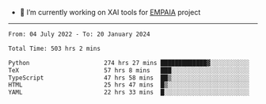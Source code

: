 - 🔭 I’m currently working on XAI tools for [EMPAIA](https://en.empaia.org/) project

---

<!--START_SECTION:waka-->

```txt
From: 04 July 2022 - To: 20 January 2024

Total Time: 503 hrs 2 mins

Python                     274 hrs 27 mins █████████████▓░░░░░░░░░░░   54.56 %
TeX                        57 hrs 8 mins   ███░░░░░░░░░░░░░░░░░░░░░░   11.36 %
TypeScript                 47 hrs 58 mins  ██▒░░░░░░░░░░░░░░░░░░░░░░   09.54 %
HTML                       25 hrs 47 mins  █▒░░░░░░░░░░░░░░░░░░░░░░░   05.13 %
YAML                       22 hrs 33 mins  █░░░░░░░░░░░░░░░░░░░░░░░░   04.48 %
```

<!--END_SECTION:waka-->

